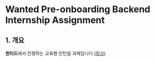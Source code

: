 # Wanted Pre-onboarding Backend Internship Assignment


## 1. 개요

**원티드**에서 진행하는 교육형 인턴쉽 과제입니다.[(링크)](https://bow-hair-db3.notion.site/1850bca26fda4e0ca1410df270c03409)